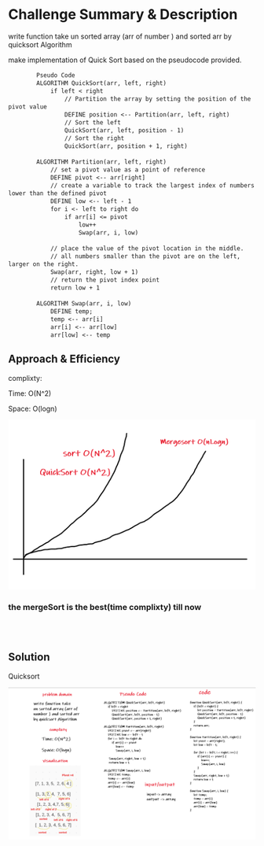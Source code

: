 # Challenge Summary & Description
  write function take un sorted array (arr of number ) and sorted arr by quicksort Algorithm

   make implementation of Quick Sort based on the pseudocode provided.

            Pseudo Code
            ALGORITHM QuickSort(arr, left, right)
                if left < right
                    // Partition the array by setting the position of the pivot value 
                    DEFINE position <-- Partition(arr, left, right)
                    // Sort the left
                    QuickSort(arr, left, position - 1)
                    // Sort the right
                    QuickSort(arr, position + 1, right)

            ALGORITHM Partition(arr, left, right)
                // set a pivot value as a point of reference
                DEFINE pivot <-- arr[right]
                // create a variable to track the largest index of numbers lower than the defined pivot
                DEFINE low <-- left - 1
                for i <- left to right do
                    if arr[i] <= pivot
                        low++
                        Swap(arr, i, low)

                // place the value of the pivot location in the middle.
                // all numbers smaller than the pivot are on the left, larger on the right. 
                Swap(arr, right, low + 1)
                // return the pivot index point
                return low + 1

            ALGORITHM Swap(arr, i, low)
                DEFINE temp;
                temp <-- arr[i]
                arr[i] <-- arr[low]
                arr[low] <-- temp

## Approach & Efficiency

complixty:

Time: O(N^2)

Space: O(logn)


![sort1](../assets/sort1.PNG)


### the mergeSort is the best(time complixty) till now 

<br>
<br>

## Solution

Quicksort

![quicksort](../assets/quicksort.PNG)